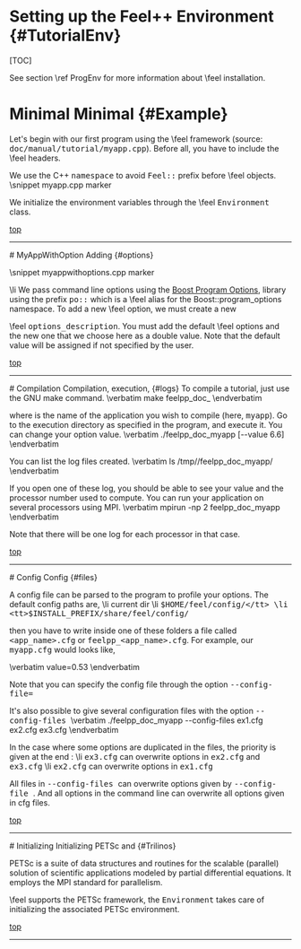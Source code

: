 Setting up the Feel++ Environment {#TutorialEnv} 
==============================

[TOC]


See section \ref ProgEnv for more information about \feel installation.

# Minimal Minimal {#Example}

Let's begin with our first program using the \feel framework (source:
<tt>doc/manual/tutorial/myapp.cpp</tt>).  Before all, you have to include the
\feel headers.

We use the C++ <tt>namespace</tt> to avoid <tt>Feel::</tt> prefix before
\feel objects.
\snippet myapp.cpp marker

We initialize the environment variables through the \feel <tt>Environment</tt> class.

<a href="#" class="top">top</a>
<hr>
# MyAppWithOption Adding {#options}

\snippet myappwithoptions.cpp marker

\li We pass command line options using the <a href="http://www.boost.org/doc/libs/1_53_0/doc/html/program_options.html">Boost Program Options</a>, library using the prefix <tt>po::</tt> which is a \feel alias for the Boost::program_options namespace. To add a new \feel option, we must create a new

\feel <tt>options_description</tt>. You must add the default \feel options
and the new one that we choose here as a double value. Note that the default
value will be assigned if not specified by the user.

<a href="#" class="top">top</a>
<hr>
# Compilation Compilation, execution, {#logs}
To compile a tutorial, just use the GNU make command.
\verbatim
  make feelpp_doc_<appname>
\endverbatim

where <tt><appname></tt> is the name of the application you wish to compile (here, <tt>myapp</tt>). Go to the execution directory as specified in the program, and execute it. You can change your option value.
\verbatim
  ./feelpp_doc_myapp [--value 6.6]
\endverbatim

You can list the log files created.
\verbatim
  ls /tmp/<your login>/feelpp_doc_myapp/
\endverbatim

If you open one of these log, you should be able to see your value and the processor number used to compute. You can run your application on several processors using MPI.
\verbatim
  mpirun -np 2 feelpp_doc_myapp
\endverbatim

Note that there will be one log for each processor in that case.

<a href="#" class="top">top</a>
<hr>
# Config Config {#files}

A config file can be parsed to the program to profile your options. The default config paths are,
    \li current dir
    \li <tt>$HOME/feel/config/</tt>
    \li <tt>$INSTALL_PREFIX/share/feel/config/</tt>

then you have to write inside one of these folders a file called
<tt><app_name>.cfg</tt> or <tt>feelpp_<app_name>.cfg</tt>. For example, our
<tt>myapp.cfg</tt> would looks like,

\verbatim
value=0.53
\endverbatim

Note that you can specify the config file through the option <tt>--config-file=<path></tt>

It's also possible to give several configuration files with the option <tt>--config-files <path1> <path2> <path3></tt>
\verbatim
 ./feelpp_doc_myapp --config-files ex1.cfg ex2.cfg ex3.cfg
\endverbatim

In the case where some options are duplicated in the files, the priority is given at the end :
\li <tt>ex3.cfg</tt> can overwrite options in <tt>ex2.cfg</tt> and <tt>ex3.cfg</tt>
\li <tt>ex2.cfg</tt> can overwrite options in <tt>ex1.cfg</tt>

All files in <tt> --config-files </tt> can overwrite options given by <tt> --config-file </tt>.
And all options in the command line can overwrite all options given in cfg files.

<a href="#" class="top">top</a>
<hr>
# Initializing Initializing PETSc and {#Trilinos}

PETSc is a suite of data structures and routines for the scalable (parallel)
solution of scientific applications modeled by partial differential
equations. It employs the MPI standard for parallelism.

\feel supports the PETSc framework, the <tt>Environment</tt> takes care of initializing the associated PETSc environment.

<a href="#" class="top">top</a>
<hr>

